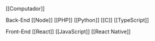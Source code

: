 [[Computador]]

Back-End
	[[Node]]
	[[PHP]]
	[[Python]]
	[[C]]
	[[TypeScript]]

Front-End
	 [[React]]
	[[JavaScript]]
	[[React Native]]	
